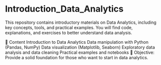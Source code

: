 # Introduction_Data_Analytics
This repository contains introductory materials on Data Analytics, including key concepts, tools, and practical examples. You will find code, explanations, and exercises to better understand data analysis.

📌 Content
Introduction to Data Analytics
Data manipulation with Python (Pandas, NumPy)
Data visualization (Matplotlib, Seaborn)
Exploratory data analysis and data cleaning
Practical examples and notebooks
🚀 Objective: Provide a solid foundation for those who want to start in data analytics.
